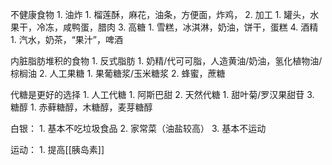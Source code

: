 不健康食物
	1. 油炸
		1. 榴莲酥，麻花，油条，方便面，炸鸡，
	2. 加工
		1. 罐头，水果干，冷冻，咸鸭蛋，腊肉
	3. 高糖
		1. 雪糕，冰淇淋，奶油，饼干，蛋糕
	4. 酒精
		1. 汽水，奶茶，“果汁”，啤酒

内脏脂肪堆积的食物
	1. 反式脂肪
		1. 奶精/代可可脂，人造黄油/奶油，氢化植物油/棕榈油
	2. 人工果糖
		1. 果葡糖浆/玉米糖浆
		2. 蜂蜜，蔗糖

代糖是更好的选择
	1. 人工代糖
		1. 阿斯巴甜
	2. 天然代糖
		1. 甜叶菊/罗汉果甜苷
	3. 糖醇
		1. 赤藓糖醇，木糖醇，麦芽糖醇

白银：
	1. 基本不吃垃圾食品
	2. 家常菜（油盐较高）
	3. 基本不运动

运动：
	1. 提高[[胰岛素]]